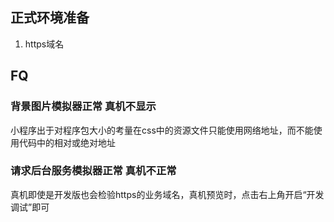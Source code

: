 ## 正式环境准备

1. https域名

## FQ

### 背景图片模拟器正常 真机不显示
小程序出于对程序包大小的考量在css中的资源文件只能使用网络地址，而不能使用代码中的相对或绝对地址

### 请求后台服务模拟器正常 真机不正常
真机即使是开发版也会检验https的业务域名，真机预览时，点击右上角开启“开发调试”即可